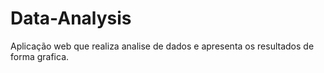 # Data-Analysis
Aplicação web que realiza analise de dados e apresenta os resultados de forma grafica.
